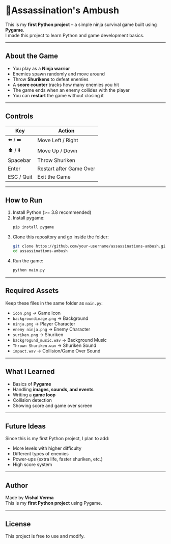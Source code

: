 #  🥷Assassination's Ambush

This is my **first Python project** – a simple ninja survival game built using **Pygame**.  
I made this project to learn Python and game development basics.   

---

##  About the Game
- You play as a **Ninja warrior** 
- Enemies spawn randomly and move around 
- Throw **Shurikens** to defeat enemies 
- A **score counter** tracks how many enemies you hit  
- The game ends when an enemy collides with the player  
- You can **restart** the game without closing it   

---

##  Controls
| Key | Action |
|-----|--------|
| ⬅️ / ➡️ | Move Left / Right |
| ⬆️ / ⬇️ | Move Up / Down |
| Spacebar | Throw Shuriken |
| Enter | Restart after Game Over |
| ESC / Quit | Exit the Game |

---

##  How to Run
1. Install Python (>= 3.8 recommended)  
2. Install pygame:
   ```bash
   pip install pygame
   ```
3. Clone this repository and go inside the folder:
   ```bash
   git clone https://github.com/your-username/assassinations-ambush.git
   cd assassinations-ambush
   ```
4. Run the game:
   ```bash
   python main.py
   ```

---

##  Required Assets
Keep these files in the same folder as `main.py`:
- `icon.png` → Game Icon  
- `backgroundimage.png` → Background  
- `ninja.png` → Player Character  
- `enemy ninja.png` → Enemy Character  
- `suriken.png` → Shuriken  
- `backgrogund_music.wav` → Background Music  
- `Thrown Shuriken.wav` → Shuriken Sound  
- `impact.wav` → Collision/Game Over Sound  

---

##  What I Learned
- Basics of **Pygame**
- Handling **images, sounds, and events**
- Writing a **game loop**
- Collision detection
- Showing score and game over screen

---

##  Future Ideas
Since this is my first Python project, I plan to add:
- More levels with higher difficulty
- Different types of enemies
- Power-ups (extra life, faster shuriken, etc.)
- High score system

---

##  Author
Made  by **Vishal Verma**  
 This is my **first Python project** using Pygame.  

---

##  License
This project is free to use and modify.  
